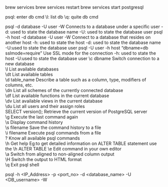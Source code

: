 brew services
brew services restart
brew services start postgresql

psql: enter db cmd
\l: list db
\q: quite db cmd


psql -d database -U user -W	Connects to a database under a specific user	-d: used to state the database name 
-U: used to state the database user
psql -h host -d database -U user -W	Connect to a database that resides on another host	-h: used to state the host 
-d: used to state the database name 
-U:used to state the database user
psql -U user -h host “dbname=db sslmode=require”	Use SSL mode for the connection	-h: used to state the host 
-U:used to state the database user
\c dbname	Switch connection to a new database	 
\l	List available databases	 
\dt	List available tables	 
\d table_name	Describe a table such as a column, type, modifiers of columns, etc.	 
\dn	List all schemes of the currently connected database	 
\df	List available functions in the current database	 
\dv	List available views in the current database	 
\du	List all users and their assign roles	 
SELECT version();	Retrieve the current version of PostgreSQL server	 
\g	Execute the last command again	 
\s	Display command history	 
\s filename	Save the command history to a file	 
\i filename	Execute psql commands from a file	 
\?	Know all available psql commands	 
\h	Get help	Eg:to get detailed information on ALTER TABLE statement use the \h ALTER TABLE
\e	Edit command in your own editor	 
\a	Switch from aligned to non-aligned column output	 
\H	Switch the output to HTML format	 
\q	Exit psql shell	 




psql -h <IP_Address> -p <port_no> -d <database_name> -U <DB_username> -W